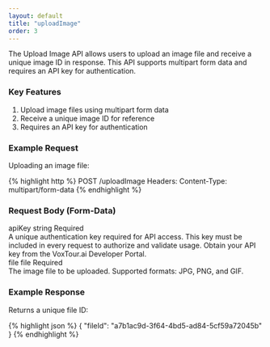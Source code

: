 ```yaml
---
layout: default
title: "uploadImage"
order: 3
---
```


<div>The Upload Image API allows users to upload an image file and receive a unique image ID in response. This API supports multipart form data and requires an API key for authentication.</div>

<h3>Key Features</h3>
<ol>
<li>Upload image files using multipart form data</li>
<li>Receive a unique image ID for reference</li>
<li>Requires an API key for authentication</li>
</ol>

<h3>Example Request</h3>
<div>Uploading an image file:</div>

{% highlight http %}
POST /uploadImage
Headers:
Content-Type: multipart/form-data
{% endhighlight %}

<h3>Request Body (Form-Data)</h3>

<div class="request-vars">
    <span class="request-var-name">apiKey</span> 
    <span class="request-var-type">string</span> 
    <span class="request-var-required">Required</span>
</div>
<div class="request-vars-description">A unique authentication key required for API access. This key must be included in every request to authorize and validate usage. Obtain your API key from the VoxTour.ai Developer Portal.</div>

<div class="request-vars">
    <span class="request-var-name">file</span> 
    <span class="request-var-type">file</span> 
    <span class="request-var-required">Required</span>
</div>
<div class="request-vars-description">
    The image file to be uploaded. Supported formats: JPG, PNG, and GIF.
</div>

<h3>Example Response</h3>
Returns a unique file ID:

{% highlight json %}
{
    "fileId": "a7b1ac9d-3f64-4bd5-ad84-5cf59a72045b"
}
{% endhighlight %}
